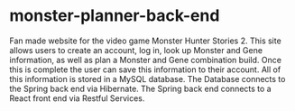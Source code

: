 # monster-planner-back-end
Fan made website for the video game Monster Hunter Stories 2. This site allows users to create an account, log in, look up Monster and Gene information, as well as plan a Monster and Gene combination build. Once this is complete the user can save this information to their account. All of this information is stored in a MySQL database. The Database connects to the Spring back end via Hibernate. The Spring back end connects to a React front end via Restful Services.
